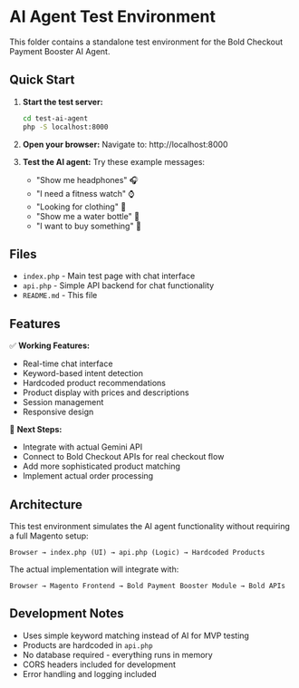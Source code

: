 # AI Agent Test Environment

This folder contains a standalone test environment for the Bold Checkout Payment Booster AI Agent.

## Quick Start

1. **Start the test server:**
   ```bash
   cd test-ai-agent
   php -S localhost:8000
   ```

2. **Open your browser:**
   Navigate to: http://localhost:8000

3. **Test the AI agent:**
   Try these example messages:
   - "Show me headphones" 🎧
   - "I need a fitness watch" ⌚
   - "Looking for clothing" 👕
   - "Show me a water bottle" 🍶
   - "I want to buy something" 🛒

## Files

- `index.php` - Main test page with chat interface
- `api.php` - Simple API backend for chat functionality
- `README.md` - This file

## Features

✅ **Working Features:**
- Real-time chat interface
- Keyword-based intent detection
- Hardcoded product recommendations
- Product display with prices and descriptions
- Session management
- Responsive design

🔄 **Next Steps:**
- Integrate with actual Gemini API
- Connect to Bold Checkout APIs for real checkout flow
- Add more sophisticated product matching
- Implement actual order processing

## Architecture

This test environment simulates the AI agent functionality without requiring a full Magento setup:

```
Browser → index.php (UI) → api.php (Logic) → Hardcoded Products
```

The actual implementation will integrate with:
```
Browser → Magento Frontend → Bold Payment Booster Module → Bold APIs
```

## Development Notes

- Uses simple keyword matching instead of AI for MVP testing
- Products are hardcoded in `api.php`
- No database required - everything runs in memory
- CORS headers included for development
- Error handling and logging included 